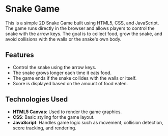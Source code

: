 # Snake Game

This is a simple 2D Snake Game built using HTML5, CSS, and JavaScript. The game runs directly in the browser and allows players to control the snake with the arrow keys. The goal is to collect food, grow the snake, and avoid collisions with the walls or the snake's own body.

## Features

- Control the snake using the arrow keys.
- The snake grows longer each time it eats food.
- The game ends if the snake collides with the walls or itself.
- Score is displayed based on the amount of food eaten.

## Technologies Used

- **HTML5 Canvas**: Used to render the game graphics.
- **CSS**: Basic styling for the game layout.
- **JavaScript**: Handles game logic such as movement, collision detection, score tracking, and rendering.
